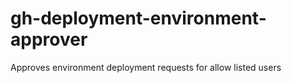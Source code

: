 # gh-deployment-environment-approver
Approves environment deployment requests for allow listed users

